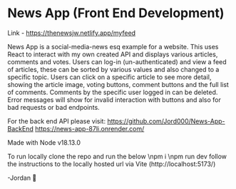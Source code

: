 # News App (Front End Development)

Link - https://thenewsjw.netlify.app/myfeed

News App is a social-media-news esq example for a website. This uses React to interact with my own created API and displays various articles, comments and votes. Users can log-in (un-authenticated) and view a feed of articles, these can be sorted by various values and also changed to a specific topic. Users can click on a specific article to see more detail, showing the article image, voting buttons, comment buttons and the full list of comments. Comments by the specific user logged in can be deleted. Error messages will show for invalid interaction with buttons and also for bad requests or bad endpoints. 

For the back end API please visit: 
https://github.com/Jord000/News-App-BackEnd
https://news-app-87li.onrender.com/

Made with Node v18.13.0

To run locally clone the repo and run the below
\npm i
\npm run dev
follow the instructions to the locally hosted url via Vite (http://localhost:5173/)


-Jordan 🐛
